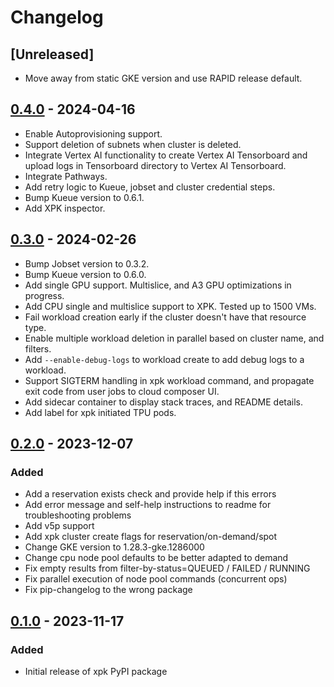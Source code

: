 <!--
 Copyright 2023 Google LLC

 Licensed under the Apache License, Version 2.0 (the "License");
 you may not use this file except in compliance with the License.
 You may obtain a copy of the License at

      https://www.apache.org/licenses/LICENSE-2.0

 Unless required by applicable law or agreed to in writing, software
 distributed under the License is distributed on an "AS IS" BASIS,
 WITHOUT WARRANTIES OR CONDITIONS OF ANY KIND, either express or implied.
 See the License for the specific language governing permissions and
 limitations under the License.
 -->
# Changelog

<!--

Changelog follow the https://keepachangelog.com/ standard (at least the headers)

This allow to:

* auto-parsing release notes during the automated releases from github-action:
  https://github.com/marketplace/actions/pypi-github-auto-release
* Have clickable headers in the rendered markdown

To release a new version (e.g. from `1.0.0` -> `2.0.0`):

* Create a new `# [2.0.0] - YYYY-MM-DD` header and detail the changes to be released.
* At the end of the file:
  * Define the new link url:
  `[2.0.0]: https://github.com/google/xpk/compare/v1.0.0...v2.0.0`

-->

## [Unreleased]
- Move away from static GKE version and use RAPID release default.

## [0.4.0] - 2024-04-16
- Enable Autoprovisioning support.
- Support deletion of subnets when cluster is deleted.
- Integrate Vertex AI functionality to create Vertex AI Tensorboard and upload logs in Tensorboard directory to Vertex AI Tensorboard.
- Integrate Pathways.
- Add retry logic to Kueue, jobset and cluster credential steps.
- Bump Kueue version to 0.6.1.
- Add XPK inspector.

## [0.3.0] - 2024-02-26

- Bump Jobset version to 0.3.2.
- Bump Kueue version to 0.6.0.
- Add single GPU support. Multislice, and A3 GPU optimizations in progress.
- Add CPU single and multislice support to XPK. Tested up to 1500 VMs.
- Fail workload creation early if the cluster doesn't have that resource type.
- Enable multiple workload deletion in parallel based on cluster name, and filters.
- Add `--enable-debug-logs` to workload create to add debug logs to a workload.
- Support SIGTERM handling in xpk workload command, and propagate exit code from
  user jobs to cloud composer UI.
- Add sidecar container to display stack traces, and README details.
- Add label for xpk initiated TPU pods.

## [0.2.0] - 2023-12-07

### Added
- Add a reservation exists check and provide help if this errors
- Add error message and self-help instructions to readme for troubleshooting problems
- Add v5p support
- Add xpk cluster create flags for reservation/on-demand/spot
- Change GKE version to 1.28.3-gke.1286000
- Change cpu node pool defaults to be better adapted to demand
- Fix empty results from filter-by-status=QUEUED / FAILED / RUNNING
- Fix parallel execution of node pool commands (concurrent ops)
- Fix pip-changelog to the wrong package

## [0.1.0] - 2023-11-17

### Added
- Initial release of xpk PyPI package

[0.1.0]: https://github.com/google/xpk/releases/tag/v0.1.0
[0.2.0]: https://github.com/google/xpk/compare/v0.1.0...v0.2.0
[0.3.0]: https://github.com/google/xpk/compare/v0.2.0...v0.3.0
[0.4.0]: https://github.com/google/xpk/compare/v0.3.0...v0.4.0
